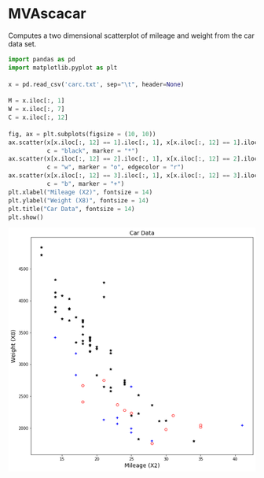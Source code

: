 # MVAscacar
Computes a two dimensional scatterplot of mileage and weight from the car data set.

```python
import pandas as pd
import matplotlib.pyplot as plt

x = pd.read_csv('carc.txt', sep="\t", header=None)

M = x.iloc[:, 1]
W = x.iloc[:, 7]
C = x.iloc[:, 12]

fig, ax = plt.subplots(figsize = (10, 10))
ax.scatter(x[x.iloc[:, 12] == 1].iloc[:, 1], x[x.iloc[:, 12] == 1].iloc[:, 7], 
           c = "black", marker = "*")
ax.scatter(x[x.iloc[:, 12] == 2].iloc[:, 1], x[x.iloc[:, 12] == 2].iloc[:, 7], 
           c = "w", marker = "o", edgecolor = "r")
ax.scatter(x[x.iloc[:, 12] == 3].iloc[:, 1], x[x.iloc[:, 12] == 3].iloc[:, 7], 
           c = "b", marker = "+")
plt.xlabel("Mileage (X2)", fontsize = 14)
plt.ylabel("Weight (X8)", fontsize = 14)
plt.title("Car Data", fontsize = 14)
plt.show()
```
![MVAscacar](MVAscacar_python.png)